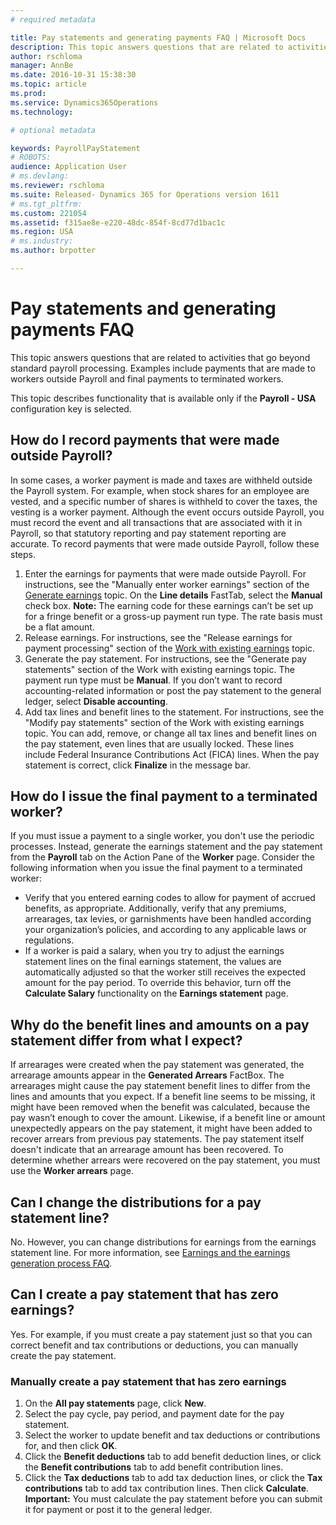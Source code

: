 ```yaml
---
# required metadata

title: Pay statements and generating payments FAQ | Microsoft Docs
description: This topic answers questions that are related to activities that go beyond standard payroll processing. Examples include payments that are made to workers outside Payroll and final payments to terminated workers. 
author: rschloma
manager: AnnBe
ms.date: 2016-10-31 15:38:30
ms.topic: article
ms.prod: 
ms.service: Dynamics365Operations
ms.technology: 

# optional metadata

keywords: PayrollPayStatement
# ROBOTS: 
audience: Application User
# ms.devlang: 
ms.reviewer: rschloma
ms.suite: Released- Dynamics 365 for Operations version 1611
# ms.tgt_pltfrm: 
ms.custom: 221054
ms.assetid: f315ae8e-e220-48dc-854f-8cd77d1bac1c
ms.region: USA
# ms.industry: 
ms.author: brpotter

---
```


# Pay statements and generating payments FAQ

This topic answers questions that are related to activities that go beyond standard payroll processing. Examples include payments that are made to workers outside Payroll and final payments to terminated workers. 

This topic describes functionality that is available only if the **Payroll - USA** configuration key is selected.

## How do I record payments that were made outside Payroll?
In some cases, a worker payment is made and taxes are withheld outside the Payroll system. For example, when stock shares for an employee are vested, and a specific number of shares is withheld to cover the taxes, the vesting is a worker payment. Although the event occurs outside Payroll, you must record the event and all transactions that are associated with it in Payroll, so that statutory reporting and pay statement reporting are accurate. To record payments that were made outside Payroll, follow these steps.

1.  Enter the earnings for payments that were made outside Payroll. For instructions, see the "Manually enter worker earnings" section of the [Generate earnings](https://docs.microsoft.com/en-us/dynamics365/operations/financials/localizations/north-america/generate-earnings) topic. On the **Line details** FastTab, select the **Manual** check box. **Note:** The earning code for these earnings can’t be set up for a fringe benefit or a gross-up payment run type. The rate basis must be a flat amount.
2.  Release earnings. For instructions, see the "Release earnings for payment processing" section of the [Work with existing earnings](https://docs.microsoft.com/en-us/dynamics365/operations/financials/localizations/north-america/work-with-existing-earnings) topic.
3.  Generate the pay statement. For instructions, see the "Generate pay statements" section of the Work with existing earnings topic. The payment run type must be **Manual**. If you don’t want to record accounting-related information or post the pay statement to the general ledger, select **Disable accounting**.
4.  Add tax lines and benefit lines to the statement. For instructions, see the "Modify pay statements" section of the Work with existing earnings topic. You can add, remove, or change all tax lines and benefit lines on the pay statement, even lines that are usually locked. These lines include Federal Insurance Contributions Act (FICA) lines. When the pay statement is correct, click **Finalize** in the message bar.

## How do I issue the final payment to a terminated worker?
If you must issue a payment to a single worker, you don't use the periodic processes. Instead, generate the earnings statement and the pay statement from the **Payroll** tab on the Action Pane of the **Worker** page. Consider the following information when you issue the final payment to a terminated worker:

-   Verify that you entered earning codes to allow for payment of accrued benefits, as appropriate. Additionally, verify that any premiums, arrearages, tax levies, or garnishments have been handled according your organization’s policies, and according to any applicable laws or regulations.
-   If a worker is paid a salary, when you try to adjust the earnings statement lines on the final earnings statement, the values are automatically adjusted so that the worker still receives the expected amount for the pay period. To override this behavior, turn off the **Calculate Salary** functionality on the **Earnings statement** page.

## Why do the benefit lines and amounts on a pay statement differ from what I expect?
If arrearages were created when the pay statement was generated, the arrearage amounts appear in the **Generated Arrears** FactBox. The arrearages might cause the pay statement benefit lines to differ from the lines and amounts that you expect. If a benefit line seems to be missing, it might have been removed when the benefit was calculated, because the pay wasn’t enough to cover the amount. Likewise, if a benefit line or amount unexpectedly appears on the pay statement, it might have been added to recover arrears from previous pay statements. The pay statement itself doesn't indicate that an arrearage amount has been recovered. To determine whether arrears were recovered on the pay statement, you must use the **Worker arrears** page.

## Can I change the distributions for a pay statement line?
No. However, you can change distributions for earnings from the earnings statement line. For more information, see [Earnings and the earnings generation process FAQ](https://docs.microsoft.com/en-us/dynamics365/operations/financials/localizations/north-america/earnings-and-the-earnings-generation-process).

## Can I create a pay statement that has zero earnings?
Yes. For example, if you must create a pay statement just so that you can correct benefit and tax contributions or deductions, you can manually create the pay statement.

### Manually create a pay statement that has zero earnings

1.  On the **All pay statements** page, click **New**.
2.  Select the pay cycle, pay period, and payment date for the pay statement.
3.  Select the worker to update benefit and tax deductions or contributions for, and then click **OK**.
4.  Click the **Benefit deductions** tab to add benefit deduction lines, or click the **Benefit contributions** tab to add benefit contribution lines.
5.  Click the **Tax deductions** tab to add tax deduction lines, or click the **Tax** **contributions** tab to add tax contribution lines. Then click **Calculate**. **Important:** You must calculate the pay statement before you can submit it for payment or post it to the general ledger.


